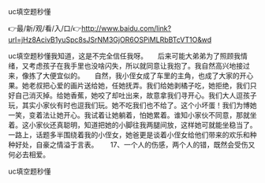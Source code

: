uc填空题秒懂

👉最/新/观/看/入/口/👉http://www.baidu.com/link?url=jHz8AcivB1yuSpc8sJSrNM3GjOR6OSPiMLRbBTcVT1O&wd

uc填空题秒懂我知道，这是不完全信任我呀。　　后来可能大弟弟为了照顾我情绪，又考虑孩子在我手里也没啥闪失，所以就同意让我抱了。我自然高兴地接过来，像拣了大便宜似的。　　自然，我小侄女成了车里的主角，也成了大家的开心果。她老叔把心爱的画片送给她，任她抚弄。我们给她剥橘子吃，她拒绝，我们只好自己消灭掉。给她香蕉，她咬了却吐出来，故意拿我们寻开心。我们大人逗孩子玩，其实小家伙有时也逗我们玩。她不吃我们也不给了。这个小坏蛋！我们为博她一笑，变着法让她开心。我试着让她躺着，怕她累着。谁知小家伙不同意，那就坐着。这小家伙还真聪明，知道把她的小脚往我两腿间放，这样她可就能坐稳当了。一路上，话题多半围绕着我的小侄女，她爸更是谈着小侄女给他们带来的欢乐和种种好处，自豪之情溢于言表。　　
	17、一个人的伤感，两个人的错，既然会受伤又何必去相爱。


uc填空题秒懂
